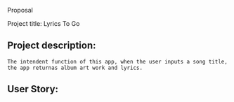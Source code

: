Proposal

Project title: Lyrics To Go

## Project description: 

    The intendent function of this app, when the user inputs a song title, the app returnas album art work and lyrics. 

## User Story:


